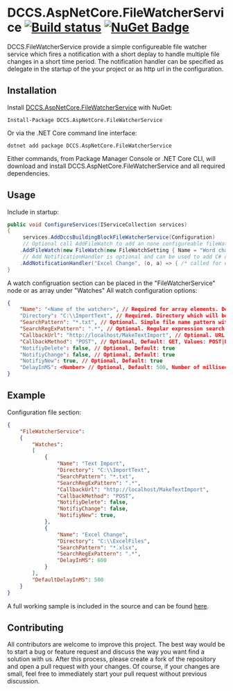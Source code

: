 # DCCS.AspNetCore.FileWatcherService [![Build status](https://ci.appveyor.com/api/projects/status/lfdrbppktadocb0t?svg=true)](https://ci.appveyor.com/project/mgeramb/dccs-aspnetcore-filewatcherservice) [![NuGet Badge](https://buildstats.info/nuget/DCCS.AspNetCore.FileWatcherService)](https://www.nuget.org/packages/DCCS.AspNetCore.FileWatcherService/)
DCCS.FileWatcherService provide a simple configureable file watcher service which fires a notification with a short deplay to handle multiple file changes in a short time period. The notification handler can be specified as delegate in the startup of the your project or as http url in the configuration.

## Installation

Install [DCCS.AspNetCore.FileWatcherService](https://www.nuget.org/packages/DCCS.AspNetCore.FileWatcherService/) with NuGet:

    Install-Package DCCS.AspNetCore.FileWatcherService

Or via the .NET Core command line interface:

    dotnet add package DCCS.AspNetCore.FileWatcherService

Either commands, from Package Manager Console or .NET Core CLI, will download and install DCCS.AspNetCore.FileWatcherService and all required dependencies.


## Usage

Include in startup:
```csharp
public void ConfigureServices(IServiceCollection services)
{
     services.AddDccsBuildingBlockFileWatcherService(Configuration)
     // Optional call AddFileWatch to add an none configureable fileWatcher    
    .AddFileWatch(new FileWatch(new FileWatchSetting { Name = "Word change", Directory = @"C:\Docs", CallbackUrl = "http://localhost/ImportWord" })); 
     // Add NotificationHandler is optional and can be used to add C# delegates as callback
    .AddNotificationHandler("Excel Change", (o, a) => { /* called for each change */ }) 
}
```

A watch configruation section can be placed in the "FileWatcherService" node or as array under "Watches"
All watch configuration options:
```json
{
    "Name": "<Name of the watcher>", // Required for array elements. Default under the root node: "#"
    "Directory": "C:\\ImportText", // Required. Directory which will be observed
    "SearchPattern": "*.txt", // Optional. Simple file name pattern with * and ? wildcards
    "SearchRegExPattern": ".*", // Optional. Regular expression search pattern
    "CallbackUrl": "http://localhost/MakeTextImport", // Optional. URL which will be called for a change
    "CallbackMethod": "POST", // Optional, Default: GET, Values: POST|PUT|DELETE|GET Note: No filename information is provided for method GET
    "NotifiyDelete": false, // Optional, Default: true
    "NotifiyChange": false, // Optional, Default: true
    "NotifiyNew": true, // Optional, Default: true
    "DelayInMS": <Number> // Optional, Default: 500, Number of milliseconds for the delay for the notification, so that multiple changes will be reported in one notification
}
```

## Example
Configuration file section:
```json
{
    "FileWatcherService": 
    {
        "Watches":
        [ 
            {
                "Name": "Text Import",
                "Directory": "C:\\ImportText",
                "SearchPattern": "*.txt",
                "SearchRegExPattern": ".*",
                "CallbackUrl": "http://localhost/MakeTextImport",
                "CallbackMethod": "POST", 
                "NotifiyDelete": false,
                "NotifiyChange": false,
                "NotifiyNew": true,
            },
            {
                "Name": "Excel Change",
                "Directory": "C:\\ExcelFiles",
                "SearchPattern": "*.xlsx",
                "SearchRegExPattern": ".*",
                "DelayInMS": 600
            }
        ],        
        "DefaultDelayInMS": 500 
    }
}
```

A full working sample is included in the source and can be found [here](https://github.com/DCCS-IT-Business-Solutions/DCCS.AspNetCore.FileWatcherService/tree/master/DCCS.AspNetCore.FileWatcherService.Sample).

## Contributing
All contributors are welcome to improve this project. The best way would be to start a bug or feature request and discuss the way you want find a solution with us.
After this process, please create a fork of the repository and open a pull request with your changes. Of course, if your changes are small, feel free to immediately start your pull request without previous discussion. 
